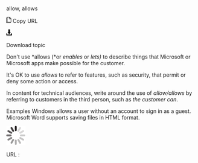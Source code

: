 # 

allow, allows

![Copy URL](media/allow-allows/Copy.png)
Copy URL

![Download](media/allow-allows/Download.png)

Download topic

Don't use *allows (*or *enables* or *lets)* to describe things that Microsoft or Microsoft apps make possible for the customer. 

It's OK to use *allows* to refer to features, such as security, that permit or deny some action or access. 

In content for technical audiences, write around the use of *allow/allows* by referring to customers in the third person, such as *the customer can*.

Examples
Windows allows a user without an account to sign in as a guest. 
Microsoft Word supports saving files in HTML format. 

![In progress](media/allow-allows/activity-large.gif)

URL :
